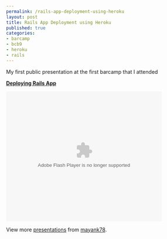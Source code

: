 ```yaml
--- 
permalink: /rails-app-deployment-using-heroku
layout: post
title: Rails App Deployment using Heroku
published: true
categories: 
- barcamp
- bcb9
- heroku
- rails
---
```

My first public presentation at the first barcamp that I attended

<strong><a href="http://www.slideshare.net/mayank78/deploying-rails-app" title="Deploying Rails App">Deploying Rails App</a></strong>

<object height="355" width="425">
<param name="movie" value="http://static.slidesharecdn.com/swf/ssplayer2.swf?doc=bcb-100917132117-phpapp02&amp;stripped_title=deploying-rails-app&amp;userName=mayank78" />
<param name="allowFullScreen" value="true" />
<param name="allowScriptAccess" value="always" /><embed src="http://static.slidesharecdn.com/swf/ssplayer2.swf?doc=bcb-100917132117-phpapp02&amp;stripped_title=deploying-rails-app&amp;userName=mayank78" type="application/x-shockwave-flash" height="355" width="425"></embed>
</object>

View more <a href="http://www.slideshare.net/">presentations</a> from <a href="http://www.slideshare.net/mayank78">mayank78</a>.

